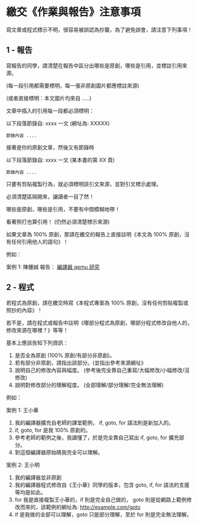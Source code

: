 # 繳交《作業與報告》注意事項

寫文章或程式標示不明，很容易被誤認為抄襲，為了避免誤會，請注意下列事項！

## 1 - 報告

寫報告的同學，請清楚在報告中區分出哪些是原創，哪些是引用，並標註引用來源。

(每一段引用都需要標明，每一張非原創圖片都應標註來源) 

(或者直接標明：本文圖片均來自 .....)

文章中插入的引用每一段都必須標明：

以下段落節錄自: xxxx 一文 (網址為: XXXXX)

```
節錄內容 ....
```

接著是你的原創文章，然後又有節錄時

以下段落節錄自: xxxx 一文 (某本書的第 XX 頁)

```
節錄內容 ....
```


只要有剪貼複製行為，就必須標明該引文來源，並對引文標示處理。

必須清楚區隔開來，讓讀者一目了然！

哪些是原創，哪些是引用，不要有中間模糊地帶！

看著照打也算引用！ (仍然必須清楚標示來源)

如果文章為 100% 原創，那請在繳交的報告上直接註明《本文為 100% 原創，沒有任何引用他人的語句》！

例如： 

案例 1: 陳鍾誠
報告： [編譯器 qemu 研究](qemuStudy.md)


## 2 - 程式

若程式為原創，請在繳交時寫《本程式專案為 100% 原創，沒有任何剪貼複製或照抄的內容》！

若不是，請在程式或報告中註明《哪部分程式為原創，哪部分程式修改自他人的，修改來源在哪裡？》等等！

基本上應該告知下列資訊：

1. 是否全為原創 (100% 原創/有部分非原創)。
2. 若有部分非原創，請指出該部分。(並指出參考來源網址》
3. 說明自己的修改內容與幅度。 (參考後完全靠自己重寫/大幅修改/小幅修改/沒修改)
4. 說明對修改部分的理解程度。 (全部理解/部分理解/完全無法理解)

例如： 

案例 1: 王小華

1. 我的編譯器擴充自老師的課堂範例， if, goto, for 語法則是新加入的。
2. if, goto, for 是我 100% 原創的。
3. 參考老師的範例之後，我讀懂了，於是完全靠自己寫出 if, goto, for 擴充部分。
4. 對這個編譯器原始碼我完全可以理解。

案例 2: 王小明

1. 我的編譯器並非原創
2. 我的編譯器程式修改自《王小華》同學的版本，包含 goto, if, for 語法的支援等均是如此。
3. for 我是直接複製王小華的，if 則是完全自己做的， goto 則是從網路上範例修改而來的，該範例的網址為: http://example.com/goto
4. if 是我做的全部可以理解，goto 只能部分理解，至於 for 則是完全無法理解。




